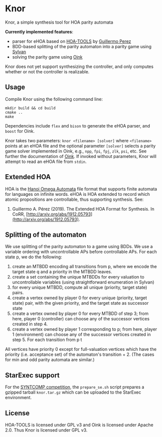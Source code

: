 # Knor

Knor, a simple synthesis tool for HOA parity automata

**Currently implemented features**:
- parser for eHOA based on [HOA-TOOLS](https://github.com/gaperez64/hoa-tools/) by [Guillermo Perez](https://github.com/gaperez64/)
- BDD-based splitting of the parity automaton into a parity game using [Sylvan](https://github.com/trolando/sylvan/)
- solving the parity game using [Oink](https://github.com/trolando/oink/)

Knor does not yet support synthesizing the controller, and only computes whether or not the controller is realizable.

## Usage

Compile Knor using the following command line:

```
mkdir build && cd build
cmake ..
make
```

Dependencies include `flex` and `bison` to generate the eHOA parser, and `boost` for Oink.

Knor takes two parameters: `knor <filename> [solver]` where `<filename>` points at an eHOA file and the optional parameter `[solver]` selects a parity game solver implemented in Oink, e.g., `npp`, `fpi`, `fpj`, `zlk`, `psi`, etc.
See further the documentation of [Oink](https://github.com/trolando/oink/).
If invoked without parameters, Knor will attempt to read an eHOA file from `stdin`.

## Extended HOA

HOA is the [Hanoi Omega Automata](http://adl.github.io/hoaf/) file format that supports finite automata for languages on infinite words.
eHOA is HOA extended to record which atomic propositions are controllable, thus supporting synthesis.
See:
1. Guillermo A. Pérez (2019). The Extended HOA Format for Synthesis. In CoRR, [http://arxiv.org/abs/1912.05793](http://arxiv.org/abs/1912.05793).

## Splitting of the automaton

We use splitting of the parity automaton to a game using BDDs.
We use a variable ordering with uncontrollable APs before controllable APs.
For each state p, we do the following:
1. create an MTBDD encoding all transitions from p, where we encode the target state q and a priority in the MTBDD leaves.
2. create a set containing the unique MTBDDs for every valuation to uncontrollable variables (using straightforward enumeration in Sylvan)
3. for every unique MTBDD, compute all unique (priority, target state) pairs.
4. create a vertex owned by player 0 for every unique (priority, target state) pair, with the given priority, and the target state as successor state
5. create a vertex owned by player 0 for every MTBDD of step 3; from here, player 0 (controller) can choose any of the successor vertices created in step 4.
6. create a vertex owned by player 1 corresponding to p; from here, player 1 (environment) can choose any of the successor vertices created in step 5.
For each transition from p t

All vertices have priority 0 except for full-valuation vertices which have the
priority (i.e. acceptance set) of the automaton's transition + 2. (The cases
for min and odd parity automata are similar.)

## StarExec support

For the [SYNTCOMP competition](http://www.syntcomp.org/), the `prepare_se.sh` script prepares a gzipped tarball `knor.tar.gz` which can be uploaded to the StarExec environment.

## License

HOA-TOOLS is licensed under GPL v3 and Oink is licensed under Apache 2.0.
Thus Knor is licensed under GPL v3.
